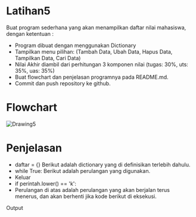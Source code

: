 # Latihan5
Buat program sederhana yang akan menampilkan daftar nilai mahasiswa, dengan ketentuan :
* Program dibuat dengan menggunakan Dictionary
* Tampilkan menu pilihan: (Tambah Data, Ubah Data, Hapus Data, Tampilkan Data, Cari Data)
* Nilai Akhir diambil dari perhitungan 3 komponen nilai (tugas: 30%, uts: 35%, uas: 35%)
* Buat flowchart dan penjelasan programnya pada README.md.
* Commit dan push repository ke github.

# Flowchart

![Drawing5](https://user-images.githubusercontent.com/57052780/71552232-844fbd00-2a2b-11ea-86b6-4efd5c56e53e.jpeg)

# Penjelasan
* daftar = {} Berikut adalah dictionary yang di definisikan terlebih dahulu.
* while True: Berikut adalah perulangan yang digunakan.
* Keluar
* if perintah.lower() == 'k':
* Perulangan di atas adalah perulangan yang akan berjalan terus menerus, dan akan berhenti jika kode berikut di eksekusi.

Output
